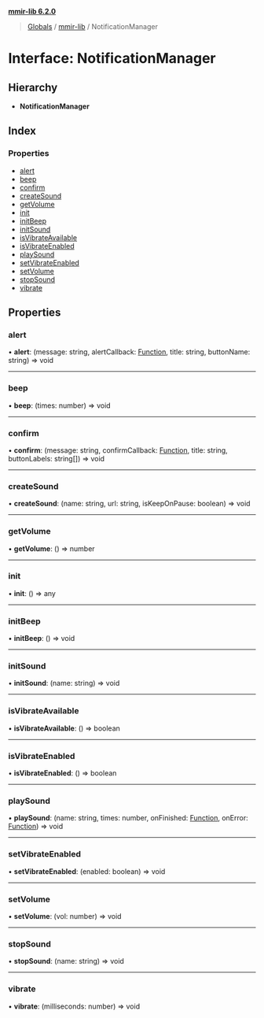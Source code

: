 **[mmir-lib 6.2.0](../README.md)**

> [Globals](../README.md) / [mmir-lib](../modules/mmir_lib.md) / NotificationManager

# Interface: NotificationManager

## Hierarchy

* **NotificationManager**

## Index

### Properties

* [alert](mmir_lib.notificationmanager.md#alert)
* [beep](mmir_lib.notificationmanager.md#beep)
* [confirm](mmir_lib.notificationmanager.md#confirm)
* [createSound](mmir_lib.notificationmanager.md#createsound)
* [getVolume](mmir_lib.notificationmanager.md#getvolume)
* [init](mmir_lib.notificationmanager.md#init)
* [initBeep](mmir_lib.notificationmanager.md#initbeep)
* [initSound](mmir_lib.notificationmanager.md#initsound)
* [isVibrateAvailable](mmir_lib.notificationmanager.md#isvibrateavailable)
* [isVibrateEnabled](mmir_lib.notificationmanager.md#isvibrateenabled)
* [playSound](mmir_lib.notificationmanager.md#playsound)
* [setVibrateEnabled](mmir_lib.notificationmanager.md#setvibrateenabled)
* [setVolume](mmir_lib.notificationmanager.md#setvolume)
* [stopSound](mmir_lib.notificationmanager.md#stopsound)
* [vibrate](mmir_lib.notificationmanager.md#vibrate)

## Properties

### alert

•  **alert**: (message: string, alertCallback: [Function](mmir_lib.requirejs.md#function), title: string, buttonName: string) => void

___

### beep

•  **beep**: (times: number) => void

___

### confirm

•  **confirm**: (message: string, confirmCallback: [Function](mmir_lib.requirejs.md#function), title: string, buttonLabels: string[]) => void

___

### createSound

•  **createSound**: (name: string, url: string, isKeepOnPause: boolean) => void

___

### getVolume

•  **getVolume**: () => number

___

### init

•  **init**: () => any

___

### initBeep

•  **initBeep**: () => void

___

### initSound

•  **initSound**: (name: string) => void

___

### isVibrateAvailable

•  **isVibrateAvailable**: () => boolean

___

### isVibrateEnabled

•  **isVibrateEnabled**: () => boolean

___

### playSound

•  **playSound**: (name: string, times: number, onFinished: [Function](mmir_lib.requirejs.md#function), onError: [Function](mmir_lib.requirejs.md#function)) => void

___

### setVibrateEnabled

•  **setVibrateEnabled**: (enabled: boolean) => void

___

### setVolume

•  **setVolume**: (vol: number) => void

___

### stopSound

•  **stopSound**: (name: string) => void

___

### vibrate

•  **vibrate**: (milliseconds: number) => void
